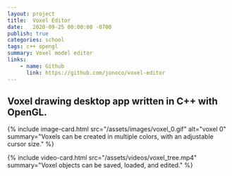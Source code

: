 ```yaml
---
layout: project
title:  Voxel Editor
date:   2020-09-25 00:00:00 -0700
publish: true
categories: school
tags: c++ opengl
summary: Voxel model editor
links: 
    - name: Github
      link: https://github.com/jonoco/voxel-editor
---
```

## Voxel drawing desktop app written in C++ with OpenGL.

{% include image-card.html 
    src="/assets/images/voxel_0.gif"
    alt="voxel 0" 
    summary="Voxels can be created in multiple colors, with an adjustable cursor size." 
%}

{% include video-card.html 
    src="/assets/videos/voxel_tree.mp4"
    summary="Voxel objects can be saved, loaded, and edited." 
%}
